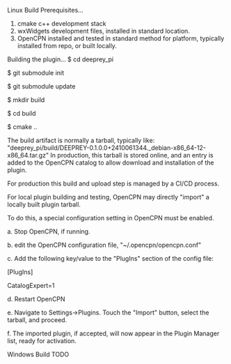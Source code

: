 
Linux Build
Prerequisites...

1. cmake c++ development stack
2. wxWidgets development files, installed in standard location.
3. OpenCPN installed and tested in standard method for platform, typically installed from repo, or built locally.

Building the plugin...
$ cd deeprey_pi

$ git submodule init

$ git submodule update 

$ mkdir build

$ cd build

$ cmake ..

The build artifact is normally a tarball, typically like: "deeprey_pi/build/DEEPREY-0.1.0.0+2410061344._debian-x86_64-12-x86_64.tar.gz"
In production, this tarball is stored online, and an entry is added to the OpenCPN catalog to allow download and installation of the plugin.

For production this build and upload step is managed by a CI/CD process.

For local plugin building and testing, OpenCPN may directly "import" a locally built plugin tarball.

To do this, a special configuration setting in OpenCPN must be enabled.

a.  Stop OpenCPN, if running.

b.  edit the OpenCPN configuration file, "~/.opencpn/opencpn.conf"

c.  Add the following key/value to the "PlugIns" section of the config file:

[PlugIns]

CatalogExpert=1

d.  Restart OpenCPN

e.  Navigate to Settings->Plugins.  Touch the "Import" button, select the tarball, and proceed.

f.  The imported plugin, if accepted, will now appear in the Plugin Manager list, ready for activation.

Windows Build
TODO
